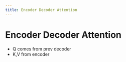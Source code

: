 ```yaml
---
title: Encoder Decoder Attention
---
```


# Encoder Decoder Attention
- Q comes from prev decoder
- K,V from encoder







